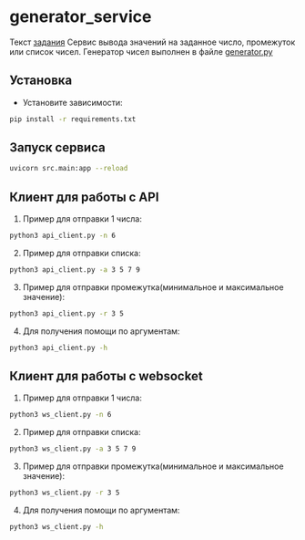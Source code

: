 # generator_service

Текст [задания](task.md)
Сервис вывода значений на заданное число, промежуток или список чисел.
Генератор чисел выполнен в файле [generator.py](generator.py)

## Установка

- Установите зависимости:
```bash
pip install -r requirements.txt
```


## Запуск сервиса

```bash
uvicorn src.main:app --reload
```

## Клиент для работы с API

1. Пример для отправки 1 числа:
```bash
python3 api_client.py -n 6
```

2. Пример для отправки списка:
```bash
python3 api_client.py -a 3 5 7 9
```

3. Пример для отправки промежутка(минимальное и максимальное значение):
```bash
python3 api_client.py -r 3 5
```

4. Для получения помощи по аргументам:
```bash
python3 api_client.py -h
```

## Клиент для работы с websocket

1. Пример для отправки 1 числа:
```bash
python3 ws_client.py -n 6
```

2. Пример для отправки списка:
```bash
python3 ws_client.py -a 3 5 7 9
```

3. Пример для отправки промежутка(минимальное и максимальное значение):
```bash
python3 ws_client.py -r 3 5
```

4. Для получения помощи по аргументам:
```bash
python3 ws_client.py -h
```
